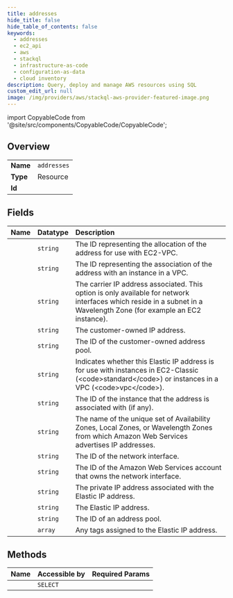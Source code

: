 ```yaml
---
title: addresses
hide_title: false
hide_table_of_contents: false
keywords:
  - addresses
  - ec2_api
  - aws    
  - stackql
  - infrastructure-as-code
  - configuration-as-data
  - cloud inventory
description: Query, deploy and manage AWS resources using SQL
custom_edit_url: null
image: /img/providers/aws/stackql-aws-provider-featured-image.png
---
```


import CopyableCode from '@site/src/components/CopyableCode/CopyableCode';




## Overview
<table><tbody>
<tr><td><b>Name</b></td><td><code>addresses</code></td></tr>
<tr><td><b>Type</b></td><td>Resource</td></tr>
<tr><td><b>Id</b></td><td><CopyableCode code="aws.ec2_api.addresses" /></td></tr>
</tbody></table>

## Fields
| Name | Datatype | Description |
|:-----|:---------|:------------|
| <CopyableCode code="allocationId" /> | `string` | The ID representing the allocation of the address for use with EC2-VPC. |
| <CopyableCode code="associationId" /> | `string` | The ID representing the association of the address with an instance in a VPC. |
| <CopyableCode code="carrierIp" /> | `string` | The carrier IP address associated. This option is only available for network interfaces which reside in a subnet in a Wavelength Zone (for example an EC2 instance).  |
| <CopyableCode code="customerOwnedIp" /> | `string` | The customer-owned IP address. |
| <CopyableCode code="customerOwnedIpv4Pool" /> | `string` | The ID of the customer-owned address pool. |
| <CopyableCode code="domain" /> | `string` | Indicates whether this Elastic IP address is for use with instances in EC2-Classic (&lt;code&gt;standard&lt;/code&gt;) or instances in a VPC (&lt;code&gt;vpc&lt;/code&gt;). |
| <CopyableCode code="instanceId" /> | `string` | The ID of the instance that the address is associated with (if any). |
| <CopyableCode code="networkBorderGroup" /> | `string` | The name of the unique set of Availability Zones, Local Zones, or Wavelength Zones from which Amazon Web Services advertises IP addresses. |
| <CopyableCode code="networkInterfaceId" /> | `string` | The ID of the network interface. |
| <CopyableCode code="networkInterfaceOwnerId" /> | `string` | The ID of the Amazon Web Services account that owns the network interface. |
| <CopyableCode code="privateIpAddress" /> | `string` | The private IP address associated with the Elastic IP address. |
| <CopyableCode code="publicIp" /> | `string` | The Elastic IP address. |
| <CopyableCode code="publicIpv4Pool" /> | `string` | The ID of an address pool. |
| <CopyableCode code="tagSet" /> | `array` | Any tags assigned to the Elastic IP address. |
## Methods
| Name | Accessible by | Required Params |
|:-----|:--------------|:----------------|
| <CopyableCode code="addresses_Describe" /> | `SELECT` | <CopyableCode code="region" /> |
